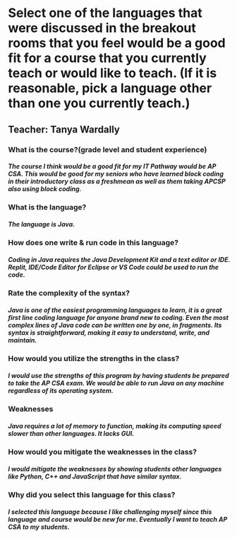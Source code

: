 <h1>Select one of the languages that were discussed in the breakout rooms that you feel would be a good fit for a course that you currently teach or would like to teach. (If it is reasonable, pick a language other than one you currently teach.)</h1>
<h2>Teacher: Tanya Wardally</h2>


<h3>What is the course?(grade level and student experience)</h3> 
<h5>The course I think would be a good fit for my IT Pathway would be AP CSA. This would be good for my seniors who have learned block coding in their introductory class as a freshmean as well as them taking APCSP also using block coding.</h5>
  
<h3>What is the language?</h3>
<h5>The language is Java.</h5>

<h3>How does one write & run code in this language?</h3>
<h5>Coding in Java requires the Java Development Kit and a text editor or IDE. Replit, IDE/Code Editor for Eclipse or VS Code could be used to run the code.</h5>

<h3>Rate the complexity of the syntax?</h3> 
<h5>Java is one of the easiest programming languages to learn, it is a great first line coding language for anyone brand new to coding. Even the most complex lines of Java code can be written one by one, in fragments. Its syntax is straightforward, making it easy to understand, write, and maintain.</h5> 

<h3>How would you utilize the strengths in the class?</h3> 
<h5>I would use the strengths of this program by having students be prepared to take the AP CSA exam. We would be able to run Java on any machine regardless of its operating system. </h5>

<h3>Weaknesses</h3>
<h5>Java requires a lot of memory to function, making its computing speed slower than other languages. It lacks GUI.</h5>

<h3>How would you mitigate the weaknesses in the class?</h3>
<h5>I would mitigate the weaknesses by showing students other languages like Python, C++ and JavaScript that have similar syntax.</h5>
   
<h3>Why did you select this language for this class?</h3>
<h5>I selected this language because I like challenging myself since this language and course would be new for me. Eventually I want to teach AP CSA to my students.</h5> 
